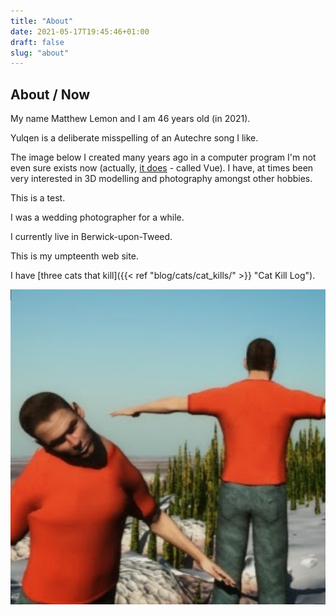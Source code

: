 ```yaml
---
title: "About"
date: 2021-05-17T19:45:46+01:00
draft: false
slug: "about"
---
```


## About / Now

My name Matthew Lemon and I am 46 years old (in 2021).

Yulqen is a deliberate misspelling of an Autechre song I like.

The image below I created many years ago in a computer program I'm not even sure exists now
(actually, [it does](https://info.e-onsoftware.com/home) - called Vue). I have,
at times been very interested in 3D modelling and photography amongst other
hobbies.

This is a test.

I was a wedding photographer for a while.

I currently live in Berwick-upon-Tweed.

This is my umpteenth web site.

I have [three cats that kill]({{< ref "blog/cats/cat_kills/" >}} "Cat Kill
Log").


<img src="poser_guy.png" alt="Me Me on a mountain" style="margin-left: 0px;">
</div>

